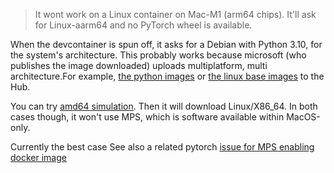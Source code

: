 > It wont work on a Linux container on Mac-M1 (arm64 chips). It'll ask for Linux-aarm64 and no PyTorch wheel is available.

When the devcontainer is spun off, it asks for a Debian with Python 3.10, for the system's architecture. This probably works because microsoft (who publishes the image downloaded) uploads multiplatform, multi architecture.For example, [the python images](https://hub.docker.com/r/microsoft/devcontainers-python) or [the linux base images](https://hub.docker.com/r/microsoft/devcontainers-base) to the Hub.

You can try [amd64 simulation](https://docs.docker.com/desktop/troubleshoot-and-support/troubleshoot/known-issues/). Then it will download Linux/X86_64. In both cases though, it won't use MPS, which is software available within MacOS-only.

Currently the best case 
See also a related pytorch [issue for MPS enabling docker image](https://github.com/pytorch/pytorch/issues/81224)